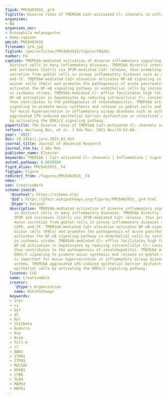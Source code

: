 ```yaml
---
figid: PMC8463915__gr4
figtitle: Diverse roles of TMEM16A Ca2+-activated Cl− channels in inflammation
organisms:
- NA
organisms_ner:
- Drosophila melanogaster
- Homo sapiens
pmcid: PMC8463915
filename: gr4.jpg
figlink: /pmc/articles/PMC8463915/figure/f0020/
number: F4
caption: TMEM16A-mediated activation of diverse inflammatory signaling pathways in
  distinct cells in many inflammatory diseases. TMEM16A directly interacts with IP3R
  and increases [Ca2+]i via IP3R-mediated Ca2+ release, thus promoting excessive mucus
  secretion from goblet cells in airway inflammatory diseases such as asthma, COPD,
  and CF. TMEM16A-mediated Ca2+ elevation activates NF-κB signaling in pancreatic
  acinar cells (PACs) and promotes the pathogenesis of acute pancreatitis. TMEM16A
  activates the NF-κB signaling pathway in endothelial cells by increasing ROS generation
  in ischemic stroke. TMEM16A-mediated Cl− efflux facilitates high fat diet (HFD)/TLR4-induced
  NF-κB activation in hepatocytes by reducing intracellular Cl− concentration, and
  thus contributes to the pathogenesis of steatohepatitis. TMEM16A activates the ERK1/2
  signaling to promote mucus synthesis and release in goblet cells and thus is important
  for mucus hypersecretion in inflammatory airway diseases such as asthma. TMEM16A
  aggravated LPS-induced epithelial barrier dysfunction in intestinal epithelial cells
  by activating the ERK1/2 signaling pathway.
papertitle: The diverse roles of TMEM16A Ca2+-activated Cl− channels in inflammation.
reftext: Weiliang Bai, et al. J Adv Res. 2021 Nov;33:53-68.
year: '2021'
doi: 10.1016/j.jare.2021.01.013
journal_title: Journal of Advanced Research
journal_nlm_ta: J Adv Res
publisher_name: Elsevier
keywords: TMEM16A | Ca2+-activated Cl− channels | Inflammation | Signaling | Pain
automl_pathway: 0.8625694
figid_alias: PMC8463915__F4
figtype: Figure
redirect_from: /figures/PMC8463915__F4
ndex: ''
seo: CreativeWork
schema-jsonld:
  '@context': https://schema.org/
  '@id': https://pfocr.wikipathways.org/figures/PMC8463915__gr4.html
  '@type': Dataset
  description: TMEM16A-mediated activation of diverse inflammatory signaling pathways
    in distinct cells in many inflammatory diseases. TMEM16A directly interacts with
    IP3R and increases [Ca2+]i via IP3R-mediated Ca2+ release, thus promoting excessive
    mucus secretion from goblet cells in airway inflammatory diseases such as asthma,
    COPD, and CF. TMEM16A-mediated Ca2+ elevation activates NF-κB signaling in pancreatic
    acinar cells (PACs) and promotes the pathogenesis of acute pancreatitis. TMEM16A
    activates the NF-κB signaling pathway in endothelial cells by increasing ROS generation
    in ischemic stroke. TMEM16A-mediated Cl− efflux facilitates high fat diet (HFD)/TLR4-induced
    NF-κB activation in hepatocytes by reducing intracellular Cl− concentration, and
    thus contributes to the pathogenesis of steatohepatitis. TMEM16A activates the
    ERK1/2 signaling to promote mucus synthesis and release in goblet cells and thus
    is important for mucus hypersecretion in inflammatory airway diseases such as
    asthma. TMEM16A aggravated LPS-induced epithelial barrier dysfunction in intestinal
    epithelial cells by activating the ERK1/2 signaling pathway.
  license: CC0
  name: CreativeWork
  creator:
    '@type': Organization
    name: WikiPathways
  keywords:
  - Itpr
  - ci
  - Dif
  - dl
  - Rel
  - CkIIbeta
  - Andorra
  - Anp
  - Acam
  - Toll-4
  - rl
  - ANO1
  - ITPR1
  - ITPR3
  - MUC5AC
  - NFKB1
  - CYBB
  - TLR4
  - MAPK3
  - MAPK1
---
```

